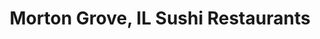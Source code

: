 ---
layout: city
title: Morton Grove, IL Sushi Restaurants
permalink: /illinois/morton-grove/
stateAbbr: IL
stateName: Illinois
cityName: Morton Grove
---
